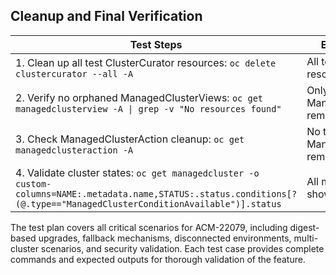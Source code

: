 ## Cleanup and Final Verification

| Test Steps | Expected Results |
|------------|------------------|
| 1. Clean up all test ClusterCurator resources: `oc delete clustercurator --all -A` | All test ClusterCurator resources removed |
| 2. Verify no orphaned ManagedClusterViews: `oc get managedclusterview -A \| grep -v "No resources found"` | Only legitimate ManagedClusterViews remain |
| 3. Check ManagedClusterAction cleanup: `oc get managedclusteraction -A` | No test-related ManagedClusterActions remain |
| 4. Validate cluster states: `oc get managedcluster -o custom-columns=NAME:.metadata.name,STATUS:.status.conditions[?(@.type=="ManagedClusterConditionAvailable")].status` | All managed clusters show Available=True |

The test plan covers all critical scenarios for ACM-22079, including digest-based upgrades, fallback mechanisms, disconnected environments, multi-cluster scenarios, and security validation. Each test case provides complete commands and expected outputs for thorough validation of the feature.
